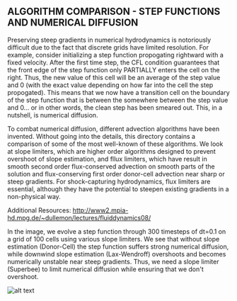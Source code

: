 ## ALGORITHM COMPARISON - STEP FUNCTIONS AND NUMERICAL DIFFUSION
Preserving steep gradients in numerical hydrodynamics is notoriously difficult due to the fact that discrete grids have limited resolution. For example, consider initializing a step function propogating rightward with a fixed velocity. After the first time step, the CFL condition guarantees that the front edge of the step function only PARTIALLY enters the cell on the right. Thus, the new value of this cell will be an average of the step value and 0 (with the exact value depending on how far into the cell the step propogated). This means that we now have a transition cell on the boundary of the step function that is between the somewhere between the step value and 0... or in other words, the clean step has been smeared out. This, in a nutshell, is numerical diffusion.

To combat numerical diffusion, different advection algorithms have been invented. Without going into the details, this directory contains a comparison of some of the most well-known of these algorithms. We look at slope limiters, which are higher order algorithms designed to prevent overshoot of slope estimation, and fllux limiters, which have result in smooth second order flux-conserved advection on smooth parts of the solution and flux-conserving first order donor-cell advection near sharp or steep gradients. For shock-capturing hydrodynamics, flux limiters are essential, although they have the potential to steepen existing gradients in a non-physical way.

Additional Resources:
http://www2.mpia-hd.mpg.de/~dullemon/lectures/fluiddynamics08/

In the image, we evolve a step function through 300 timesteps of dt=0.1 on a grid of 100 cells using various slope limiters. We see that without slope estimation (Donor-Cell) the step function suffers strong numerical diffusion, while downwind slope estimation (Lax-Wendroff) overshoots and becomes numerically unstable near steep gradients. Thus, we need a slope limiter (Superbee) to limit numerical diffusion while ensuring that we don't overshoot.

![alt text](https://github.com/jakehanson/Hydrodynamics/blob/master/ALGORITHM_COMPARISON/SLOPE_LIMITERS/sim.gif)